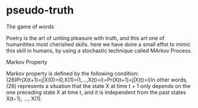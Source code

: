# pseudo-truth
The game of words

Poetry is the art of uniting pleasure with truth, and this art one of humanitites most cherished skills. here we have done
a small effot to mimic this skill in humans, by using a stochastic technique called MArkov Process.

Markov Property

Markov property is defined by the following condition:
(26)Pr(X(t+1)=j|X(0)=i0,X(1)=i1,…,X(t)=i)=Pr(X(t+1)=j|X(t)=i)In other words, 
(26) represents a situation that the state X at time t + 1 only depends on the one
preceding state X at time t, and it is independent from the past states X(t−1), …, X(1).
